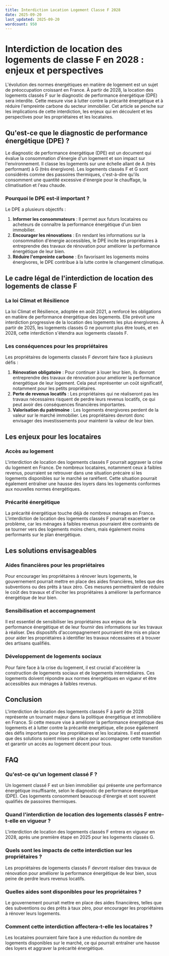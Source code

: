 ```yaml
---
title: Interdiction Location Logement Classe F 2028
date: 2025-09-20
last_updated: 2025-09-20
wordcount: 950
---
```


# Interdiction de location des logements de classe F en 2028 : enjeux et perspectives

L'évolution des normes énergétiques en matière de logement est un sujet de préoccupation croissant en France. À partir de 2028, la location des logements classés F sur le diagnostic de performance énergétique (DPE) sera interdite. Cette mesure vise à lutter contre la précarité énergétique et à réduire l'empreinte carbone du secteur immobilier. Cet article se penche sur les implications de cette interdiction, les enjeux qui en découlent et les perspectives pour les propriétaires et les locataires.

## Qu'est-ce que le diagnostic de performance énergétique (DPE) ?

Le diagnostic de performance énergétique (DPE) est un document qui évalue la consommation d'énergie d'un logement et son impact sur l'environnement. Il classe les logements sur une échelle allant de A (très performant) à G (très énergivore). Les logements classés F et G sont considérés comme des passoires thermiques, c'est-à-dire qu'ils consomment une quantité excessive d'énergie pour le chauffage, la climatisation et l'eau chaude.

### Pourquoi le DPE est-il important ?

Le DPE a plusieurs objectifs :

1. **Informer les consommateurs** : Il permet aux futurs locataires ou acheteurs de connaître la performance énergétique d'un bien immobilier.
2. **Encourager les rénovations** : En rendant les informations sur la consommation d'énergie accessibles, le DPE incite les propriétaires à entreprendre des travaux de rénovation pour améliorer la performance énergétique de leur bien.
3. **Réduire l'empreinte carbone** : En favorisant les logements moins énergivores, le DPE contribue à la lutte contre le changement climatique.

## Le cadre légal de l'interdiction de location des logements de classe F

### La loi Climat et Résilience

La loi Climat et Résilience, adoptée en août 2021, a renforcé les obligations en matière de performance énergétique des logements. Elle prévoit une interdiction progressive de la location des logements les plus énergivores. À partir de 2025, les logements classés G ne pourront plus être loués, et en 2028, cette interdiction s'étendra aux logements classés F.

### Les conséquences pour les propriétaires

Les propriétaires de logements classés F devront faire face à plusieurs défis :

1. **Rénovation obligatoire** : Pour continuer à louer leur bien, ils devront entreprendre des travaux de rénovation pour améliorer la performance énergétique de leur logement. Cela peut représenter un coût significatif, notamment pour les petits propriétaires.
2. **Perte de revenus locatifs** : Les propriétaires qui ne réaliseront pas les travaux nécessaires risquent de perdre leurs revenus locatifs, ce qui peut avoir des conséquences financières importantes.
3. **Valorisation du patrimoine** : Les logements énergivores perdent de la valeur sur le marché immobilier. Les propriétaires devront donc envisager des investissements pour maintenir la valeur de leur bien.

## Les enjeux pour les locataires

### Accès au logement

L'interdiction de location des logements classés F pourrait aggraver la crise du logement en France. De nombreux locataires, notamment ceux à faibles revenus, pourraient se retrouver dans une situation précaire si les logements disponibles sur le marché se raréfient. Cette situation pourrait également entraîner une hausse des loyers dans les logements conformes aux nouvelles normes énergétiques.

### Précarité énergétique

La précarité énergétique touche déjà de nombreux ménages en France. L'interdiction de location des logements classés F pourrait exacerber ce problème, car les ménages à faibles revenus pourraient être contraints de se tourner vers des logements moins chers, mais également moins performants sur le plan énergétique.

## Les solutions envisageables

### Aides financières pour les propriétaires

Pour encourager les propriétaires à rénover leurs logements, le gouvernement pourrait mettre en place des aides financières, telles que des subventions ou des prêts à taux zéro. Ces mesures permettraient de réduire le coût des travaux et d'inciter les propriétaires à améliorer la performance énergétique de leur bien.

### Sensibilisation et accompagnement

Il est essentiel de sensibiliser les propriétaires aux enjeux de la performance énergétique et de leur fournir des informations sur les travaux à réaliser. Des dispositifs d'accompagnement pourraient être mis en place pour aider les propriétaires à identifier les travaux nécessaires et à trouver des artisans qualifiés.

### Développement de logements sociaux

Pour faire face à la crise du logement, il est crucial d'accélérer la construction de logements sociaux et de logements intermédiaires. Ces logements doivent répondre aux normes énergétiques en vigueur et être accessibles aux ménages à faibles revenus.

## Conclusion

L'interdiction de location des logements classés F à partir de 2028 représente un tournant majeur dans la politique énergétique et immobilière en France. Si cette mesure vise à améliorer la performance énergétique des logements et à lutter contre la précarité énergétique, elle pose également des défis importants pour les propriétaires et les locataires. Il est essentiel que des solutions soient mises en place pour accompagner cette transition et garantir un accès au logement décent pour tous.

## FAQ

### Qu'est-ce qu'un logement classé F ?

Un logement classé F est un bien immobilier qui présente une performance énergétique insuffisante, selon le diagnostic de performance énergétique (DPE). Ces logements consomment beaucoup d'énergie et sont souvent qualifiés de passoires thermiques.

### Quand l'interdiction de location des logements classés F entre-t-elle en vigueur ?

L'interdiction de location des logements classés F entrera en vigueur en 2028, après une première étape en 2025 pour les logements classés G.

### Quels sont les impacts de cette interdiction sur les propriétaires ?

Les propriétaires de logements classés F devront réaliser des travaux de rénovation pour améliorer la performance énergétique de leur bien, sous peine de perdre leurs revenus locatifs.

### Quelles aides sont disponibles pour les propriétaires ?

Le gouvernement pourrait mettre en place des aides financières, telles que des subventions ou des prêts à taux zéro, pour encourager les propriétaires à rénover leurs logements.

### Comment cette interdiction affectera-t-elle les locataires ?

Les locataires pourraient faire face à une réduction du nombre de logements disponibles sur le marché, ce qui pourrait entraîner une hausse des loyers et aggraver la précarité énergétique.